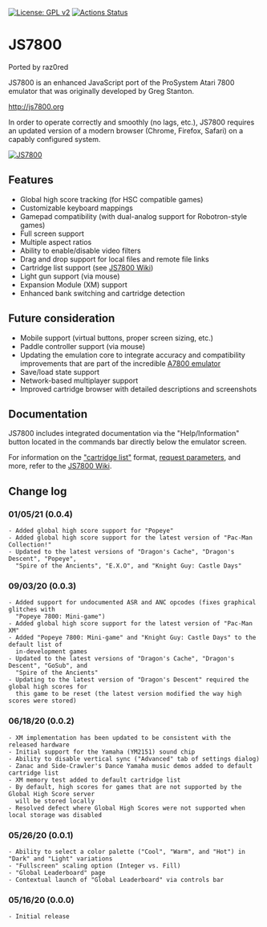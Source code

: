 [![License: GPL v2](https://img.shields.io/badge/License-GPL%20v2-blue.svg)](https://www.gnu.org/licenses/old-licenses/gpl-2.0.en.html)
[![Actions Status](https://github.com/raz0red/js7800/workflows/Build/badge.svg)](https://github.com/raz0red/js7800/actions)

# JS7800

Ported by raz0red

JS7800 is an enhanced JavaScript port of the ProSystem Atari 7800 emulator that was originally developed by Greg Stanton.

http://js7800.org

In order to operate correctly and smoothly (no lags, etc.), JS7800 requires an updated version of a modern browser (Chrome, Firefox, Safari) on a capably configured system.

[![JS7800](https://github.com/raz0red/js7800/raw/master/screenshots/screenshot.png)](https://raz0red.github.io/js7800/)

## Features

* Global high score tracking (for HSC compatible games)
* Customizable keyboard mappings
* Gamepad compatibility (with dual-analog support for Robotron-style games)
* Full screen support
* Multiple aspect ratios
* Ability to enable/disable video filters
* Drag and drop support for local files and remote file links
* Cartridge list support (see [JS7800 Wiki](https://github.com/raz0red/js7800/wiki/Cartridge%20Lists))
* Light gun support (via mouse)
* Expansion Module (XM) support
* Enhanced bank switching and cartridge detection

## Future consideration

* Mobile support (virtual buttons, proper screen sizing, etc.)
* Paddle controller support (via mouse)
* Updating the emulation core to integrate accuracy and compatibility improvements that are part of the incredible [A7800 emulator](http://7800.8bitdev.org/index.php/A7800_Emulator)
* Save/load state support
* Network-based multiplayer support
* Improved cartridge browser with detailed descriptions and screenshots

## Documentation

JS7800 includes integrated documentation via the "Help/Information" button located in the commands bar directly below the emulator screen.

For information on the ["cartridge list"](https://github.com/raz0red/js7800/wiki/Cartridge%20Lists) format,  [request parameters](https://github.com/raz0red/js7800/wiki/Request%20Parameters), and more, refer to the [JS7800 Wiki](https://github.com/raz0red/js7800/wiki).

## Change log

### 01/05/21 (0.0.4)
    - Added global high score support for "Popeye"
    - Added global high score support for the latest version of "Pac-Man Collection!"
    - Updated to the latest versions of "Dragon's Cache", "Dragon's Descent", "Popeye",
      "Spire of the Ancients", "E.X.O", and "Knight Guy: Castle Days" 

### 09/03/20 (0.0.3)
    - Added support for undocumented ASR and ANC opcodes (fixes graphical glitches with
      "Popeye 7800: Mini-game")
    - Added global high score support for the latest version of "Pac-Man XM"
    - Added "Popeye 7800: Mini-game" and "Knight Guy: Castle Days" to the default list of 
      in-development games
    - Updated to the latest versions of "Dragon's Cache", "Dragon's Descent", "GoSub", and
      "Spire of the Ancients"
    - Updating to the latest version of "Dragon's Descent" required the global high scores for
      this game to be reset (the latest version modified the way high scores were stored)

### 06/18/20 (0.0.2)
    - XM implementation has been updated to be consistent with the released hardware
    - Initial support for the Yamaha (YM2151) sound chip
    - Ability to disable vertical sync ("Advanced" tab of settings dialog)
    - Zanac and Side-Crawler's Dance Yamaha music demos added to default cartridge list
    - XM memory test added to default cartridge list
    - By default, high scores for games that are not supported by the Global High Score server 
      will be stored locally
    - Resolved defect where Global High Scores were not supported when local storage was disabled

### 05/26/20 (0.0.1)
    - Ability to select a color palette ("Cool", "Warm", and "Hot") in "Dark" and "Light" variations
    - "Fullscreen" scaling option (Integer vs. Fill)
    - "Global Leaderboard" page
    - Contextual launch of "Global Leaderboard" via controls bar

### 05/16/20 (0.0.0)
    - Initial release

